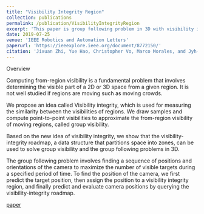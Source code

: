 ```yaml
---
title: "Visibility Integrity Region"
collection: publications
permalink: /publication/VisibilityIntegrityRegion
excerpt: 'This paper is group following problem in 3D with visibility integrity.'
date: 2019-07-25
venue: 'IEEE Robotics and Automation Letters'
paperurl: 'https://ieeexplore.ieee.org/document/8772150/'
citation: 'Jixuan Zhi, Yue Hao, Christopher Vo, Marco Morales, and Jyh-Ming Lien. "Computing 3-d from-region visibility using visibility integrity." IEEE Robotics and Automation Letters 4, no. 4 (2019): 4286-4291.'
---
```

Overview

Computing from-region visibility is a fundamental problem that involves determining the visible part of a 2D or 3D space from a given region. It is not well studied if regions are moving such as moving crowds.

We propose an idea called Visibility integrity, which is used for measuring the similarity between the visibilities of regions. We draw samples and compute point-to-point visibilities to approximate the from-region visibility of moving regions, called group visibility.

Based on the new idea of visibility integrity, we show that the visibility-integrity roadmap, a data structure that partitions space into zones, can be used to solve group visibility and the group following problems in 3D.

The group following problem involves finding a sequence of positions and orientations of the camera to maximize the number of visible targets during a specified period of time. To find the position of the camera, we first predict the target position, then assign the position to a visibility integrity region, and finally predict and evaluate camera positions by querying the visibility-integrity roadmap.



[paper](https://ieeexplore.ieee.org/document/8772150/)



